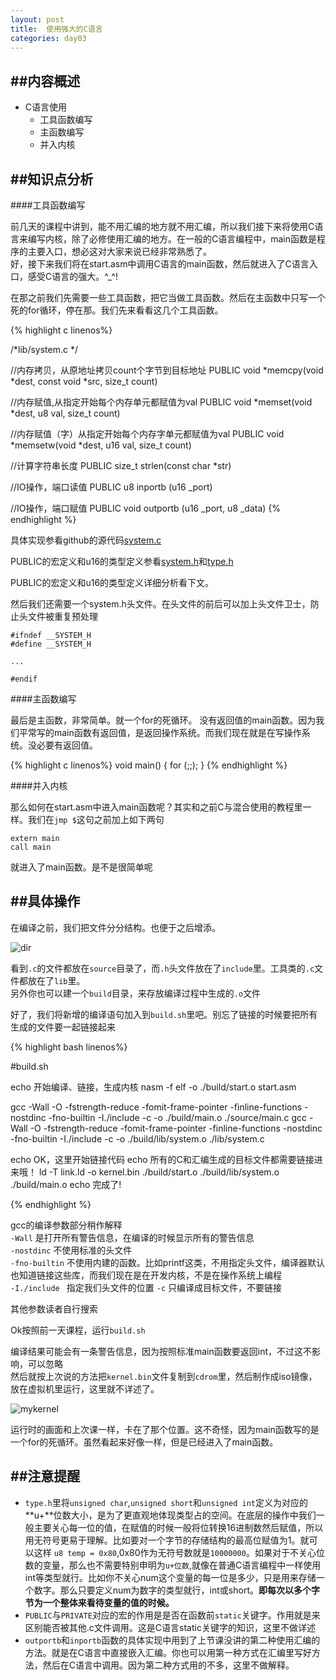 ```yaml
---
layout: post
title:  使用强大的C语言
categories: day03
---
```

##内容概述
---

- C语言使用
	- 工具函数编写
	- 主函数编写
	- 并入内核

##知识点分析
---

####工具函数编写

前几天的课程中讲到，能不用汇编的地方就不用汇编，所以我们接下来将使用C语言来编写内核，除了必修使用汇编的地方。在一般的C语言编程中，main函数是程序的主要入口，想必这对大家来说已经非常熟悉了。  
好，接下来我们将在start.asm中调用C语言的main函数，然后就进入了C语言入口，感受C语言的强大。^_^!

在那之前我们先需要一些工具函数，把它当做工具函数。然后在主函数中只写一个死的for循环，停在那。我们先来看看这几个工具函数。


{% highlight c linenos%}

/*lib/system.c */

//内存拷贝，从原地址拷贝count个字节到目标地址
PUBLIC void *memcpy(void *dest, const void *src, size_t count)

//内存赋值,从指定开始每个内存单元都赋值为val
PUBLIC void *memset(void *dest, u8 val, size_t count)

//内存赋值（字）从指定开始每个内存字单元都赋值为val
PUBLIC void *memsetw(void *dest, u16 val, size_t count)

//计算字符串长度
PUBLIC size_t strlen(const char *str)

//IO操作，端口读值
PUBLIC u8 inportb (u16 _port)

//IO操作，端口赋值
PUBLIC void outportb (u16 _port, u8 _data)
{% endhighlight %}

具体实现参看github的源代码[system.c](https://github.com/westion717/KernelSharing/tree/master/day03/src/source/system.c)

PUBLIC的宏定义和u16的类型定义参看[system.h](https://github.com/westion717/KernelSharing/tree/master/day03/src/include/system.h)和[type.h](https://github.com/westion717/KernelSharing/tree/master/day03/src/include/type.h)

PUBLIC的宏定义和u16的类型定义详细分析看下文。


然后我们还需要一个system.h头文件。在头文件的前后可以加上头文件卫士，防止头文件被重复预处理
	
	#ifndef __SYSTEM_H
	#define __SYSTEM_H

	...

	#endif


####主函数编写

最后是主函数，非常简单。就一个for的死循环。
没有返回值的main函数。因为我们平常写的main函数有返回值，是返回操作系统。而我们现在就是在写操作系统。没必要有返回值。

{% highlight c linenos%}
void main()
{
    for (;;);
}
{% endhighlight %}


####并入内核

那么如何在start.asm中进入main函数呢？其实和之前C与混合使用的教程里一样。我们在`jmp $`这句之前加上如下两句
	
 	extern main
    call main

就进入了main函数。是不是很简单呢


##具体操作
---

在编译之前，我们把文件分分结构。也便于之后增添。

![dir](http://mykernel.qiniudn.com/day03_dir.png)

看到`.c`的文件都放在`source`目录了，而`.h`头文件放在了`include`里。工具类的`.c`文件都放在了`lib`里。  
另外你也可以建一个`build`目录，来存放编译过程中生成的`.o`文件

好了，我们将新增的编译语句加入到`build.sh`里吧。别忘了链接的时候要把所有生成的文件要一起链接起来

{% highlight bash linenos%}

#build.sh

echo 开始编译、链接，生成内核
nasm -f elf -o ./build/start.o start.asm

gcc -Wall -O -fstrength-reduce -fomit-frame-pointer -finline-functions -nostdinc -fno-builtin -I./include -c -o ./build/main.o ./source/main.c
gcc -Wall -O -fstrength-reduce -fomit-frame-pointer -finline-functions -nostdinc -fno-builtin -I./include -c -o ./build/lib/system.o ./lib/system.c

echo OK，这里开始链接代码
echo 所有的C和汇编生成的目标文件都需要链接进来哦！
ld -T link.ld -o kernel.bin ./build/start.o ./build/lib/system.o ./build/main.o
echo 完成了!

{% endhighlight %}

gcc的编译参数部分稍作解释  
`-Wall` 是打开所有警告信息，在编译的时候显示所有的警告信息  
`-nostdinc` 不使用标准的头文件  
`-fno-builtin` 不使用内建的函数。比如printf这类，不用指定头文件，编译器默认也知道链接这些库，而我们现在是在开发内核，不是在操作系统上编程  
`-I./include ` 指定我们头文件的位置
`-c` 只编译成目标文件，不要链接

其他参数读者自行搜索

Ok按照前一天课程，运行`build.sh`

编译结果可能会有一条警告信息，因为按照标准main函数要返回int，不过这不影响，可以忽略  
然后就按上次说的方法把`kernel.bin`文件复制到`cdrom`里，然后制作成iso镜像，放在虚拟机里运行，这里就不详述了。

![mykernel](http://mykernel.qiniudn.com/day02_mykernel.png)


运行时的画面和上次课一样，卡在了那个位置。这不奇怪，因为main函数写的是一个for的死循环。虽然看起来好像一样，但是已经进入了main函数。

##注意提醒
---

- `type.h`里将`unsigned char`,`unsigned short`和`unsigned int`定义为对应的**u+**位数大小，是为了更直观地体现类型占的空间。在底层的操作中我们一般主要关心每一位的值，在赋值的时候一般将位转换16进制数然后赋值，所以用无符号更易于理解。比如要对一个字节的存储结构的最高位赋值为1。就可以这样 `u8 temp = 0x80`,0x80作为无符号数就是`10000000`。如果对于不关心位数的变量，那么也不需要特别申明为`u+位数`,就像在普通C语言编程中一样使用int等类型就行。比如你不关心num这个变量的每一位是多少，只是用来存储一个数字。那么只要定义num为数字的类型就行，int或short。**即每次以多个字节为一个整体来看待变量的值的时候。**
- `PUBLIC`与`PRIVATE`对应的宏的作用是是否在函数前`static`关键字。作用就是来区别能否被其他.c文件调用。这是C语言static关键字的知识，这里不做详述
- `outportb`和`inportb`函数的具体实现中用到了上节课没讲的第二种使用汇编的方法。就是在C语言中直接嵌入汇编。你也可以用第一种方式在汇编里写好方法，然后在C语言中调用。因为第二种方式用的不多，这里不做解释。